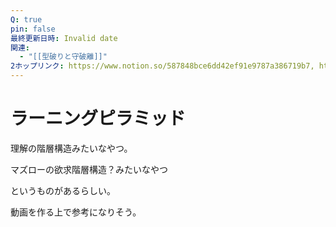```yaml
---
Q: true
pin: false
最終更新日時: Invalid date
関連:
  - "[[型破りと守破離]]"
2ホップリンク: https://www.notion.so/587848bce6dd42ef91e9787a386719b7, https://www.notion.so/5c1e6b2a85144076bc0faa472dcaed14
---
```

# ラーニングピラミッド

理解の階層構造みたいなやつ。

マズローの欲求階層構造？みたいなやつ

というものがあるらしい。

動画を作る上で参考になりそう。